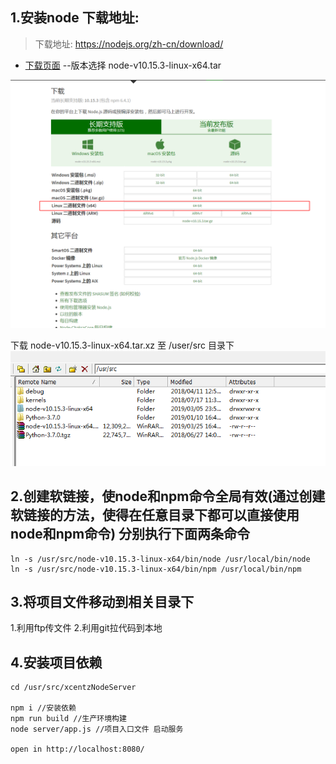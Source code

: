 ## 1.安装node 下载地址:
> 下载地址: https://nodejs.org/zh-cn/download/
- [下载页面](https://nodejs.org/zh-cn/download/)     --版本选择  node-v10.15.3-linux-x64.tar

![下载页面](../images/download.png)

下载 node-v10.15.3-linux-x64.tar.xz 至 /user/src 目录下
![下载页面](../images/anzhangdizhi.png)

## 2.创建软链接，使node和npm命令全局有效(通过创建软链接的方法，使得在任意目录下都可以直接使用node和npm命令)  分别执行下面两条命令

```
ln -s /usr/src/node-v10.15.3-linux-x64/bin/node /usr/local/bin/node
ln -s /usr/src/node-v10.15.3-linux-x64/bin/npm /usr/local/bin/npm

```

## 3.将项目文件移动到相关目录下
1.利用ftp传文件
2.利用git拉代码到本地

## 4.安装项目依赖

```
cd /usr/src/xcentzNodeServer

npm i //安装依赖
npm run build //生产环境构建
node server/app.js //项目入口文件 启动服务 

open in http://localhost:8080/
```